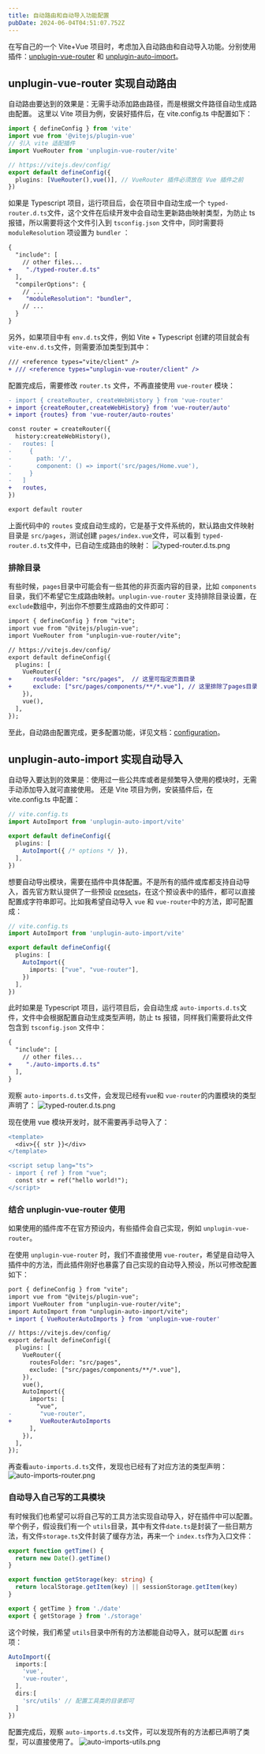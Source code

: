 ```yaml
---
title: 自动路由和自动导入功能配置
pubDate: 2024-06-04T04:51:07.752Z
---
```


在写自己的一个 Vite+Vue 项目时，考虑加入自动路由和自动导入功能。分别使用插件：[unplugin-vue-router](https://github.com/posva/unplugin-vue-router) 和 [unplugin-auto-import](https://github.com/unplugin/unplugin-auto-import)。

## unplugin-vue-router 实现自动路由
自动路由要达到的效果是：无需手动添加路由路径，而是根据文件路径自动生成路由配置。
这里以 Vite 项目为例，安装好插件后，在 vite.config.ts 中配置如下：
```typescript
import { defineConfig } from 'vite'
import vue from '@vitejs/plugin-vue'
// 引入 vite 适配插件
import VueRouter from 'unplugin-vue-router/vite'

// https://vitejs.dev/config/
export default defineConfig({
  plugins: [VueRouter(),vue()], // VueRouter 插件必须放在 Vue 插件之前
})
```

如果是 Typescript 项目，运行项目后，会在项目中自动生成一个 `typed-router.d.ts`文件，这个文件在后续开发中会自动生更新路由映射类型，为防止 ts 报错，所以需要将这个文件引入到 `tsconfig.json` 文件中，同时需要将 `moduleResolution` 项设置为 `bundler` ：
```diff
{
  "include": [
    // other files...
+    "./typed-router.d.ts"
  ],
  "compilerOptions": {
    // ...
+    "moduleResolution": "bundler",
    // ...
  }
}
```

另外，如果项目中有 `env.d.ts`文件，例如 Vite + Typescript 创建的项目就会有 `vite-env.d.ts`文件，则需要添加类型到其中：
```diff
/// <reference types="vite/client" />
+ /// <reference types="unplugin-vue-router/client" />
```

配置完成后，需要修改 `router.ts` 文件，不再直接使用 `vue-router` 模块：
```diff
- import { createRouter, createWebHistory } from 'vue-router'
+ import {createRouter,createWebHistory} from 'vue-router/auto'
+ import {routes} from 'vue-router/auto-routes'

const router = createRouter({
  history:createWebHistory(),
-   routes: [ 
-     { 
-       path: '/', 
-       component: () => import('src/pages/Home.vue'), 
-     }
-   ] 
+   routes, 
})

export default router
```

上面代码中的 `routes` 变成自动生成的，它是基于文件系统的，默认路由文件映射目录是 `src/pages`，测试创建 `pages/index.vue`文件，可以看到 `typed-router.d.ts`文件中，已自动生成路由的映射：
![typed-router.d.ts.png](https://img.jyan.wang/2024/typed-router.d.ts.png)
### 排除目录
有些时候，`pages`目录中可能会有一些其他的非页面内容的目录，比如 `components`目录，我们不希望它生成路由映射。`unplugin-vue-router` 支持排除目录设置，在 `exclude`数组中，列出你不想要生成路由的文件即可：
```diff
import { defineConfig } from "vite";
import vue from "@vitejs/plugin-vue";
import VueRouter from "unplugin-vue-router/vite";

// https://vitejs.dev/config/
export default defineConfig({
  plugins: [
    VueRouter({
+      routesFolder: "src/pages",  // 这里可指定页面目录
+      exclude: ["src/pages/components/**/*.vue"], // 这里排除了pages目录中components目录文件的路由映射
    }),
    vue(),
  ],
});
```

至此，自动路由配置完成，更多配置功能，详见文档：[configuration](https://uvr.esm.is/guide/configuration.html)。

## unplugin-auto-import 实现自动导入
自动导入要达到的效果是：使用过一些公共库或者是频繁导入使用的模块时，无需手动添加导入就可直接使用。
还是 Vite 项目为例，安装插件后，在 vite.config.ts 中配置：
```typescript
// vite.config.ts
import AutoImport from 'unplugin-auto-import/vite'

export default defineConfig({
  plugins: [
    AutoImport({ /* options */ }),
  ],
})
```
想要自动导出模块，需要在插件中具体配置。不是所有的插件或库都支持自动导入，首先官方默认提供了一些预设 [presets](https://github.com/unplugin/unplugin-auto-import/tree/main/src/presets)，在这个预设表中的插件，都可以直接配置成字符串即可。比如我希望自动导入 `vue` 和 `vue-router`中的方法，即可配置成：
```typescript
// vite.config.ts
import AutoImport from 'unplugin-auto-import/vite'

export default defineConfig({
  plugins: [
    AutoImport({
      imports: ["vue", "vue-router"],
    })
  ],
})
```
此时如果是 Typescript 项目，运行项目后，会自动生成 `auto-imports.d.ts`文件，文件中会根据配置自动生成类型声明，防止 ts 报错，同样我们需要将此文件包含到 `tsconfig.json` 文件中：
```diff
{
  "include": [
    // other files...
+    "./auto-imports.d.ts"
  ],
}
```

观察 `auto-imports.d.ts`文件，会发现已经有`vue`和 `vue-router`的内置模块的类型声明了：
![typed-router.d.ts.png](https://img.jyan.wang/2024/auto-imports.d.ts.png)

现在使用 vue 模块开发时，就不需要再手动导入了：
```diff
<template>
  <div>{{ str }}</div>
</template>

<script setup lang="ts">
- import { ref } from "vue";
  const str = ref("hello world!");
</script>
```
### 结合 unplugin-vue-router 使用
如果使用的插件库不在官方预设内，有些插件会自己实现，例如 `unplugin-vue-router`。

在使用 `unplugin-vue-router` 时，我们不直接使用 `vue-router`，希望是自动导入插件中的方法，而此插件刚好也暴露了自己实现的自动导入预设，所以可修改配置如下：
```diff
port { defineConfig } from "vite";
import vue from "@vitejs/plugin-vue";
import VueRouter from "unplugin-vue-router/vite";
import AutoImport from "unplugin-auto-import/vite";
+ import { VueRouterAutoImports } from 'unplugin-vue-router'

// https://vitejs.dev/config/
export default defineConfig({
  plugins: [
    VueRouter({
      routesFolder: "src/pages",
      exclude: ["src/pages/components/**/*.vue"],
    }),
    vue(),
    AutoImport({
      imports: [
        "vue",
-        "vue-router",
+        VueRouterAutoImports
      ],
    }),
  ],
});
```

再查看`auto-imports.d.ts`文件，发现也已经有了对应方法的类型声明：
![auto-imports-router.png](https://img.jyan.wang/2024/auto-imports-router.png)
### 自动导入自己写的工具模块
有时候我们也希望可以将自己写的工具方法实现自动导入，好在插件中可以配置。
举个例子，假设我们有一个 `utils`目录，其中有文件`date.ts`是封装了一些日期方法，有文件`storage.ts`文件封装了缓存方法，再来一个 `index.ts`作为入口文件：
```typescript
export function getTime() {
  return new Date().getTime()
}
```
```typescript
export function getStorage(key: string) {
  return localStorage.getItem(key) || sessionStorage.getItem(key)
}
```
```typescript
export { getTime } from './date'
export { getStorage } from './storage'
```

这个时候，我们希望 `utils`目录中所有的方法都能自动导入，就可以配置 `dirs`项：
```typescript
AutoImport({
  imports:[
    'vue',
    'vue-router',
  ],
  dirs:[
    'src/utils' // 配置工具类的目录即可
  ]
})
```
配置完成后，观察 `auto-imports.d.ts`文件，可以发现所有的方法都已声明了类型，可以直接使用了。
![auto-imports-utils.png](https://img.jyan.wang/2024/auto-imports-utils.png)

